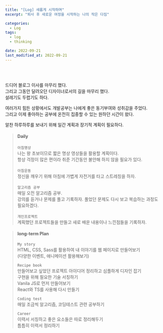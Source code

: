 ```yaml
---
title: "[Log] 새롭게 시작하며"
excerpt: "퇴사 후 새로운 여정을 시작하는 나의 작은 다짐"

categories:
  - Log
tags:
  - log
  - thinking

date: 2022-09-21
last_modified_at: 2022-09-21
---
```


<br>
<br>

드디어 블로그 이사를 마무리 했다.<br>
그리고 그동안 달려오던 디자이너로서의 길을 마무리 했다.<br>
설레기도 두렵기도 하다.

여러가지 힘든 상황에서도 개발공부는 나에게 좋은 동기부여와 성취감을 주었다.<br>
그리고 이제 좋아하는 공부에 온전히 집중할 수 있는 원하던 시간이 왔다.

알찬 하루하루를 보내기 위해 일간 계획과 장기적 계획이 필요하다.<br>

> #### Daily
>
> `아침명상` <br> 나는 왕 초보이므로 짧은 명상 영상들을 활용할 계획이다. <br>항상 걱정이 많은 편이라 취준 기간동안 불안해 하지 않을 필요가 있다. <br><br> `아침운동` <br> 정신을 깨우기 위해 아침에 가볍게 자전거를 타고 스트레칭을 하자.<br><br> `알고리즘 공부` <br>매일 오전 알고리즘 공부. <br> 강의를 듣거나 문제를 풀고 기록하자. 풀었던 문제도 다시 보고 복습하는 과정도 필요하겠다. <br><br> `개인프로젝트` <br>계획했던 프로젝트들을 만들고 새로 배운 내용이나 느낀점들을 기록하자.

> #### long-term Plan
>
> `My story` <br>
> HTML, CSS, Sass를 활용하여 내 이야기를 웹 페이지로 만들어보기<br>
> (다양한 이벤트, 애니메이션 활용해보기)
> <br>
>
> `Recipe book`<br>
> 만들어보고 싶었던 프로젝트 아이디어 정리하고 심플하게 디자인 잡기<br>
> 구현을 위해 필요한 기술 서칭하기 <br>
> Vanila JS로 먼저 만들어보기<br>
> React와 TS를 사용해 다시 만들기
> <br>
>
> `Coding test`<br>
> 매일 조금씩 알고리즘, 코딩테스트 관련 공부하기
> <br>
>
> `Career`<br>
> 이력서 서칭하고 좋은 요소들은 따로 정리해두기<br>
> 틈틈히 이력서 정리하기
